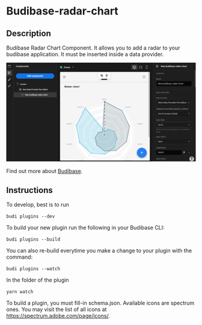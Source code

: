 # Budibase-radar-chart

## Description
Budibase Radar Chart Component. It allows you to add a radar to your budibase application. It must be inserted inside a data provider.
 
![](./radar_screenshot.PNG)

Find out more about [Budibase](https://github.com/Budibase/budibase).

## Instructions

To develop, best is to run
```
budi plugins --dev
```


To build your new  plugin run the following in your Budibase CLI:
```
budi plugins --build
```

You can also re-build everytime you make a change to your plugin with the command:
```
budi plugins --watch
```

In the folder of the plugin
```
yarn watch 
```

To build a plugin, you must fill-in schema.json. 
Available icons are spectrum ones. You may visit the list of all icons at https://spectrum.adobe.com/page/icons/.

